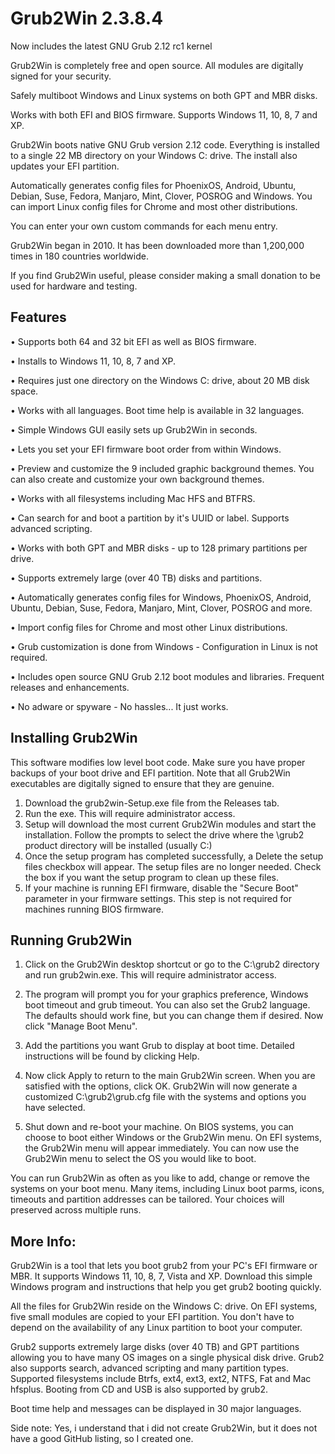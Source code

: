 # Grub2Win 2.3.8.4
Now includes the latest GNU Grub 2.12 rc1 kernel

Grub2Win is completely free and open source. All modules are digitally signed for your security.

Safely multiboot Windows and Linux systems on both GPT and MBR disks.

Works with both EFI and BIOS firmware. Supports Windows 11, 10, 8, 7 and XP.

Grub2Win boots native GNU Grub version 2.12 code. Everything is installed to a single 22 MB directory on your Windows C: drive. The install also updates your EFI partition.

Automatically generates config files for PhoenixOS, Android, Ubuntu, Debian, Suse, Fedora, Manjaro, Mint, Clover, POSROG and Windows. You can import Linux config files for Chrome and most other distributions.

You can enter your own custom commands for each menu entry.

Grub2Win began in 2010. It has been downloaded more than 1,200,000 times in 180 countries worldwide.

If you find Grub2Win useful, please consider making a small donation to be used for hardware and testing.

## Features
• Supports both 64 and 32 bit EFI as well as BIOS firmware.

• Installs to Windows 11, 10, 8, 7 and XP.

• Requires just one directory on the Windows C: drive, about 20 MB disk space.

• Works with all languages. Boot time help is available in 32 languages.

• Simple Windows GUI easily sets up Grub2Win in seconds.

• Lets you set your EFI firmware boot order from within Windows.

• Preview and customize the 9 included graphic background themes. You can also create and customize your own background themes.

• Works with all filesystems including Mac HFS and BTFRS.

• Can search for and boot a partition by it's UUID or label. Supports advanced scripting.

• Works with both GPT and MBR disks - up to 128 primary partitions per drive.

• Supports extremely large (over 40 TB) disks and partitions.

• Automatically generates config files for Windows, PhoenixOS, Android, Ubuntu, Debian, Suse, Fedora, Manjaro, Mint, Clover, POSROG and more.

• Import config files for Chrome and most other Linux distributions.

• Grub customization is done from Windows - Configuration in Linux is not required.

• Includes open source GNU Grub 2.12 boot modules and libraries. Frequent releases and enhancements.

• No adware or spyware - No hassles... It just works.

## Installing Grub2Win
This software modifies low level boot code. Make sure you have proper backups of your boot drive and EFI partition. Note that all Grub2Win executables are digitally signed to ensure that they are genuine.

1) Download the grub2win-Setup.exe file from the Releases tab.
2) Run the exe. This will require administrator access. 
3) Setup will download the most current Grub2Win modules and start the installation. Follow the prompts to select the drive where the \grub2 product directory will be installed (usually C:)
4) Once the setup program has completed successfully, a Delete the setup files checkbox will appear. The setup files are no longer needed. Check the box if you want the setup program to clean up these files.
5) If your machine is running EFI firmware, disable the "Secure Boot" parameter in your firmware settings. This step is not required for machines running BIOS firmware.

## Running Grub2Win
1) Click on the Grub2Win desktop shortcut or go to the C:\grub2 directory and run grub2win.exe. This will require administrator access.

2) The program will prompt you for your graphics preference, Windows boot timeout and grub timeout. You can also set the Grub2 language. The defaults should work fine, but you can change them if desired. Now click "Manage Boot Menu".

3) Add the partitions you want Grub to display at boot time. Detailed instructions will be found by clicking Help.

4) Now click Apply to return to the main Grub2Win screen. When you are satisfied with the options, click OK. Grub2Win will now generate a customized C:\grub2\grub.cfg file with the systems and options you have selected.

5) Shut down and re-boot your machine. On BIOS systems, you can choose to boot either Windows or the Grub2Win menu. On EFI systems, the Grub2Win menu will appear immediately. You can now use the Grub2Win menu to select the OS you would like to boot.

You can run Grub2Win as often as you like to add, change or remove the systems on your boot menu. Many items, including Linux boot parms, icons, timeouts and partition addresses can be tailored. Your choices will preserved across multiple runs.

## More Info: 
Grub2Win is a tool that lets you boot grub2 from your PC's EFI firmware or MBR. It supports Windows 11, 10, 8, 7, Vista and XP. Download this simple Windows program and instructions that help you get grub2 booting quickly. 

All the files for Grub2Win reside on the Windows C: drive. On EFI systems, five small modules are copied to your EFI partition. You don't have to depend on the availability of any Linux partition to boot your computer. 

Grub2 supports extremely large disks (over 40 TB) and GPT partitions allowing you to have many OS images on a single physical disk drive. Grub2 also supports search, advanced scripting and many partition types. Supported filesystems include Btrfs, ext4, ext3, ext2, NTFS, Fat and Mac hfsplus. Booting from CD and USB is also supported by grub2.

Boot time help and messages can be displayed in 30 major languages.

Side note: Yes, i understand that i did not create Grub2Win, but it does not have a good GitHub listing, so I created one.
